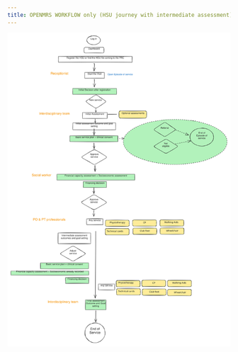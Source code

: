 ```yaml
---
title: OPENMRS WORKFLOW only (HSU journey with intermediate assessment)
---
```


<img src="../assets/file.excalidraw (1).svg" alt="Workflow New service " class="gitbook-drawing">
